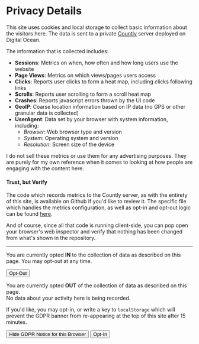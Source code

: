 # Privacy Details

This site uses cookies and local storage to collect basic information about the visitors here.  The data is sent to a
private [Countly](https://count.ly) server deployed on Digital Ocean.

The information that is collected includes:

 - **Sessions**: Metrics on when, how often and how long users use the website
 - **Page Views**: Metrics on which views/pages users access
 - **Clicks**: Reports user clicks to form a heat map, including clicks following links
 - **Scrolls**: Reports user scrolling to form a scroll heat map
 - **Crashes**: Reports javascript errors thrown by the UI code
 - **GeoIP**: Coarse location information based on IP data (no GPS or other granular data is collected)
 - **UserAgent**: Data set by your browser with system information, including:
   - *Browser*: Web browser type and version
   - *System*: Operating system and version
   - *Resolution*: Screen size of the device

I do not sell these metrics or use them for any advertising purposes.  They are purely for my own reference when it
comes to looking at how people are engaging with the content here.

#### Trust, but Verify

The code which records metrics to the Countly server, as with the entirety of this site, is available on Github if you'd
like to review it.  The specific file which handles the metrics configuration, as well as opt-in and opt-out logic can
be found [here](https://github.com/twrobel3/hugo-theme-hello-friend-ng/blob/master/layouts/partials/countly.html).

And of course, since all that code is running client-side, you can pop open your browser's web inspector and verify that
nothing has been changed from what's shown in the repository.

<hr>

<div id="gdpr-is-opted-in">
<p>
You are currently opted <b>IN</b> to the collection of data as described on this page.  You may opt-out at any time.
</p>
<button type="button" class="button" onclick="removeConsent(86400)">Opt-Out</button>
</div>

<div id="gdpr-is-opted-out">
<p>
You are currently opted <b>OUT</b> of the collection of data as described on this page.
<br>No data about your activity here is being recorded.
</p>
<p>
If you'd like, you may opt-in, or write a key to <code>localStorage</code> which will prevent the GDPR banner from
re-appearing at the top of this site after 15 minutes.
</p>
<p>
<button type="button" class="button" onclick="removeConsent(3078000000)">Hide GDPR Notice for this Browser</button>
<button type="button" class="button primary" onclick="giveConsent()">Opt-In</button>
</p>
</div>

